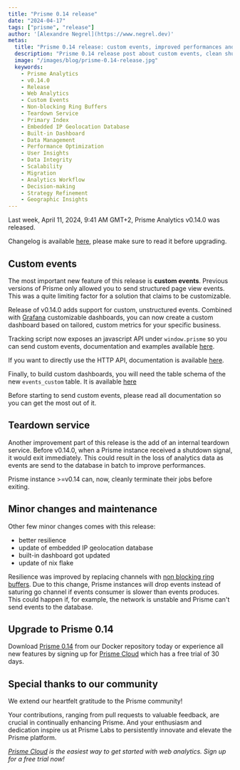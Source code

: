 ```yaml
---
title: "Prisme 0.14 release"
date: "2024-04-17"
tags: ["prisme", "release"]
author: '[Alexandre Negrel](https://www.negrel.dev)'
metas:
  title: "Prisme 0.14 release: custom events, improved performances and clean shutdown!"
  description: "Prisme 0.14 release post about custom events, clean shutdown and better performance!"
  image: "/images/blog/prisme-0.14-release.jpg"
  keywords:
    - Prisme Analytics
    - v0.14.0
    - Release
    - Web Analytics
    - Custom Events
    - Non-blocking Ring Buffers
    - Teardown Service
    - Primary Index
    - Embedded IP Geolocation Database
    - Built-in Dashboard
    - Data Management
    - Performance Optimization
    - User Insights
    - Data Integrity
    - Scalability
    - Migration
    - Analytics Workflow
    - Decision-making
    - Strategy Refinement
    - Geographic Insights
---
```


Last week, April 11, 2024, 9:41 AM GMT+2, Prisme Analytics v0.14.0 was released.

Changelog is available [here](https://github.com/prismelabs/analytics/releases/tag/v0.14.0),
please make sure to read it before upgrading.

## Custom events

The most important new feature of this release is **custom events**. Previous
versions of Prisme only allowed you to send structured page view events.
This was a quite limiting factor for a solution that claims to be customizable.

Release of v0.14.0 adds support for custom, unstructured events.
Combined with [Grafana](https://grafana.com) customizable dashboards, you can
now create a custom dashboard based on tailored, custom metrics for your
specific business.

Tracking script now exposes an javascript API under `window.prisme` so you can
send custom events, documentation and examples available [here](/docs/reference/tracking-script#custom-events).

If you want to directly use the HTTP API, documentation is available [here](/docs/reference/http#custom-events).

Finally, to build custom dashboards, you will need the table schema of the new
`events_custom` table. It is available [here](/docs/reference/clickhouse#custom-events)

Before starting to send custom events, please read all documentation so you
can get the most out of it.

## Teardown service

Another improvement part of this release is the add of an internal teardown
service. Before v0.14.0, when a Prisme instance received a shutdown signal, it
would exit immediately. This could result in the loss of analytics data as
events are send to the database in batch to improve performances.

Prisme instance >=v0.14 can, now, cleanly terminate their jobs before exiting.

## Minor changes and maintenance

Other few minor changes comes with this release:
* better resilience
* update of embedded IP geolocation database
* built-in dashboard got updated
* update of nix flake

Resilience was improved by replacing channels with [non blocking
ring buffers](https://github.com/negrel/ringo). Due to this change, Prisme
instances will drop events instead of saturing go channel if events consumer is
slower than events produces. This could happen if, for example, the network is
unstable and Prisme can't send events to the database.

## Upgrade to Prisme 0.14

Download [Prisme 0.14](https://hub.docker.com/r/prismelabs/analytics) from our
Docker repository today or experience all new features by signing up for
[Prisme Cloud](https://app.prismeanalytics.com/) which has a free trial of 30
days.

## Special thanks to our community

We extend our heartfelt gratitude to the Prisme community!

Your contributions, ranging from pull requests to valuable feedback, are crucial
in continually enhancing Prisme. And your enthusiasm and dedication inspire us
at Prisme Labs to persistently innovate and elevate the Prisme platform.

*[Prisme Cloud](https://app.prismeanalytics.com) is the easiest way to get
started with web analytics. Sign up for a free trial now!*

